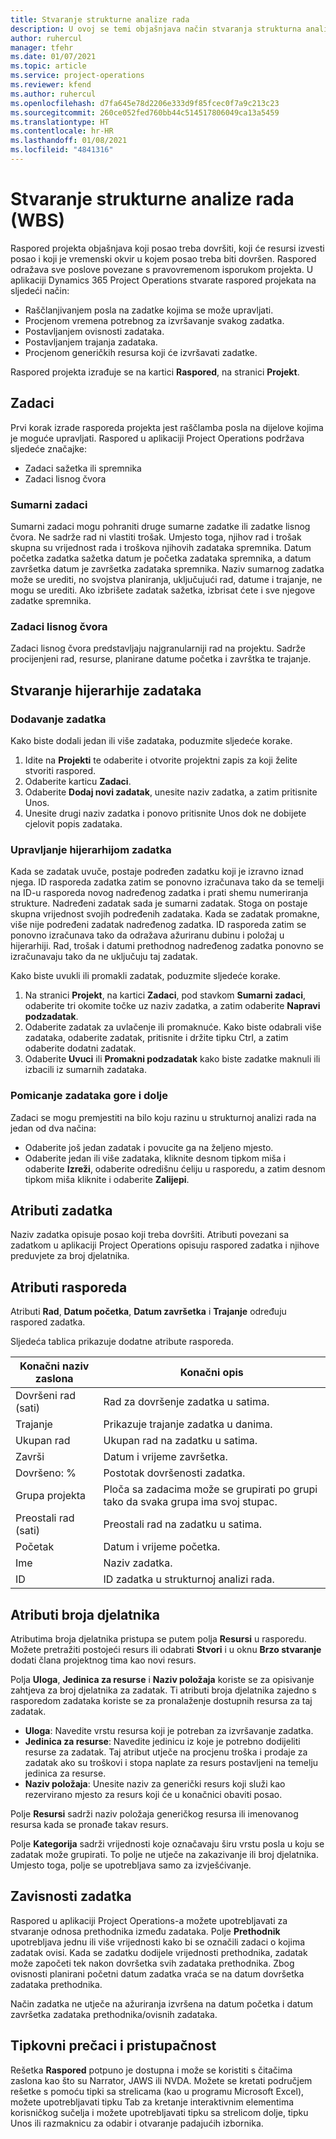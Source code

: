 ```yaml
---
title: Stvaranje strukturne analize rada
description: U ovoj se temi objašnjava način stvaranja strukturna analize rada (WBS, work breakdown structure) koja uključuje osnovne kontrole u novom sučelju za planiranje.
author: ruhercul
manager: tfehr
ms.date: 01/07/2021
ms.topic: article
ms.service: project-operations
ms.reviewer: kfend
ms.author: ruhercul
ms.openlocfilehash: d7fa645e78d2206e333d9f85fcec0f7a9c213c23
ms.sourcegitcommit: 260ce052fed760bb44c514517806049ca13a5459
ms.translationtype: HT
ms.contentlocale: hr-HR
ms.lasthandoff: 01/08/2021
ms.locfileid: "4841316"
---
```

# <a name="create-a-work-breakdown-structure-wbs"></a>Stvaranje strukturne analize rada (WBS)

Raspored projekta objašnjava koji posao treba dovršiti, koji će resursi izvesti posao i koji je vremenski okvir u kojem posao treba biti dovršen. Raspored odražava sve poslove povezane s pravovremenom isporukom projekta. U aplikaciji Dynamics 365 Project Operations stvarate raspored projekata na sljedeći način:

  - Raščlanjivanjem posla na zadatke kojima se može upravljati.
  - Procjenom vremena potrebnog za izvršavanje svakog zadatka.
  - Postavljanjem ovisnosti zadataka.
  - Postavljanjem trajanja zadataka.
  - Procjenom generičkih resursa koji će izvršavati zadatke. 

Raspored projekta izrađuje se na kartici **Raspored**, na stranici **Projekt**.

## <a name="tasks"></a>Zadaci

Prvi korak izrade rasporeda projekta jest raščlamba posla na dijelove kojima je moguće upravljati. Raspored u aplikaciji Project Operations podržava sljedeće značajke:

- Zadaci sažetka ili spremnika
- Zadaci lisnog čvora

### <a name="summary-tasks"></a>Sumarni zadaci

Sumarni zadaci mogu pohraniti druge sumarne zadatke ili zadatke lisnog čvora. Ne sadrže rad ni vlastiti trošak. Umjesto toga, njihov rad i trošak skupna su vrijednost rada i troškova njihovih zadataka spremnika. Datum početka zadatka sažetka datum je početka zadataka spremnika, a datum završetka datum je završetka zadataka spremnika. Naziv sumarnog zadatka može se urediti, no svojstva planiranja, uključujući rad, datume i trajanje, ne mogu se urediti. Ako izbrišete zadatak sažetka, izbrisat ćete i sve njegove zadatke spremnika.

### <a name="leaf-node-tasks"></a>Zadaci lisnog čvora

Zadaci lisnog čvora predstavljaju najgranularniji rad na projektu. Sadrže procijenjeni rad, resurse, planirane datume početka i završtka te trajanje.

## <a name="create-a-task-hierarchy"></a>Stvaranje hijerarhije zadataka

### <a name="add-a-task"></a>Dodavanje zadatka

Kako biste dodali jedan ili više zadataka, poduzmite sljedeće korake.

1. Idite na **Projekti** te odaberite i otvorite projektni zapis za koji želite stvoriti raspored. 
2. Odaberite karticu **Zadaci**. 
3. Odaberite **Dodaj novi zadatak**, unesite naziv zadatka, a zatim pritisnite Unos.
2. Unesite drugi naziv zadatka i ponovo pritisnite Unos dok ne dobijete cjelovit popis zadataka.

### <a name="manage-hierarchy-of-a-task"></a>Upravljanje hijerarhijom zadatka

Kada se zadatak uvuče, postaje podređen zadatku koji je izravno iznad njega. ID rasporeda zadatka zatim se ponovno izračunava tako da se temelji na ID-u rasporeda novog nadređenog zadatka i prati shemu numeriranja strukture. Nadređeni zadatak sada je sumarni zadatak. Stoga on postaje skupna vrijednost svojih podređenih zadataka. Kada se zadatak promakne, više nije podređeni zadatak nadređenog zadatka. ID rasporeda zatim se ponovno izračunava tako da odražava ažuriranu dubinu i položaj u hijerarhiji. Rad, trošak i datumi prethodnog nadređenog zadatka ponovno se izračunavaju tako da ne uključuju taj zadatak.

Kako biste uvukli ili promakli zadatak, poduzmite sljedeće korake.

1. Na stranici **Projekt**, na kartici **Zadaci**, pod stavkom **Sumarni zadaci**, odaberite tri okomite točke uz naziv zadatka, a zatim odaberite **Napravi podzadatak**. 
2. Odaberite zadatak za uvlačenje ili promaknuće. Kako biste odabrali više zadataka, odaberite zadatak, pritisnite i držite tipku Ctrl, a zatim odaberite dodatni zadatak.
2. Odaberite **Uvuci** ili **Promakni podzadatak** kako biste zadatke maknuli ili izbacili iz sumarnih zadataka.

### <a name="move-tasks-up-and-down"></a>Pomicanje zadataka gore i dolje

Zadaci se mogu premjestiti na bilo koju razinu u strukturnoj analizi rada na jedan od dva načina:

- Odaberite još jedan zadatak i povucite ga na željeno mjesto.
- Odaberite jedan ili više zadataka, kliknite desnom tipkom miša i odaberite **Izreži**, odaberite odredišnu ćeliju u rasporedu, a zatim desnom tipkom miša kliknite i odaberite **Zalijepi**.

## <a name="task-attributes"></a>Atributi zadatka

Naziv zadatka opisuje posao koji treba dovršiti. Atributi povezani sa zadatkom u aplikaciji Project Operations opisuju raspored zadatka i njihove preduvjete za broj djelatnika.

## <a name="schedule-attributes"></a>Atributi rasporeda

Atributi **Rad**, **Datum početka**, **Datum završetka** i **Trajanje** određuju raspored zadatka.

Sljedeća tablica prikazuje dodatne atribute rasporeda.

| **Konačni naziv zaslona** | **Konačni opis** |
| --- | --- |
| Dovršeni rad (sati) | Rad za dovršenje zadatka u satima. |
| Trajanje | Prikazuje trajanje zadatka u danima. |
| Ukupan rad | Ukupan rad na zadatku u satima. |
| Završi | Datum i vrijeme završetka. |
| Dovršeno: % | Postotak dovršenosti zadatka. |
| Grupa projekta | Ploča sa zadacima može se grupirati po grupi tako da svaka grupa ima svoj stupac. |
| Preostali rad (sati) | Preostali rad na zadatku u satima. |
| Početak | Datum i vrijeme početka. |
| Ime | Naziv zadatka. |
| ID | ID zadatka u strukturnoj analizi rada. |

## <a name="staffing-attributes"></a>Atributi broja djelatnika

Atributima broja djelatnika pristupa se putem polja **Resursi** u rasporedu. Možete pretražiti postojeći resurs ili odabrati **Stvori** i u oknu **Brzo stvaranje** dodati člana projektnog tima kao novi resurs.

Polja **Uloga**, **Jedinica za resurse** i **Naziv položaja** koriste se za opisivanje zahtjeva za broj djelatnika za zadatak. Ti atributi broja djelatnika zajedno s rasporedom zadataka koriste se za pronalaženje dostupnih resursa za taj zadatak.

   - **Uloga**: Navedite vrstu resursa koji je potreban za izvršavanje zadatka.
   - **Jedinica za resurse**: Navedite jedinicu iz koje je potrebno dodijeliti resurse za zadatak. Taj atribut utječe na procjenu troška i prodaje za zadatak ako su troškovi i stopa naplate za resurs postavljeni na temelju jedinica za resurse.
   - **Naziv položaja**: Unesite naziv za generički resurs koji služi kao rezervirano mjesto za resurs koji će u konačnici obaviti posao.

Polje **Resursi** sadrži naziv položaja generičkog resursa ili imenovanog resursa kada se pronađe takav resurs.

Polje **Kategorija** sadrži vrijednosti koje označavaju širu vrstu posla u koju se zadatak može grupirati. To polje ne utječe na zakazivanje ili broj djelatnika. Umjesto toga, polje se upotrebljava samo za izvješćivanje.

## <a name="task-dependencies"></a>Zavisnosti zadatka

Raspored u aplikaciji Project Operations-a možete upotrebljavati za stvaranje odnosa prethodnika između zadataka. Polje **Prethodnik** upotrebljava jednu ili više vrijednosti kako bi se označili zadaci o kojima zadatak ovisi. Kada se zadatku dodijele vrijednosti prethodnika, zadatak može započeti tek nakon dovršetka svih zadataka prethodnika. Zbog ovisnosti planirani početni datum zadatka vraća se na datum dovršetka zadataka prethodnika.

Način zadatka ne utječe na ažuriranja izvršena na datum početka i datum završetka zadataka prethodnika/ovisnih zadataka.

## <a name="accessibility-and-keyboard-shortcuts"></a>Tipkovni prečaci i pristupačnost

Rešetka **Raspored** potpuno je dostupna i može se koristiti s čitačima zaslona kao što su Narrator, JAWS ili NVDA. Možete se kretati područjem rešetke s pomoću tipki sa strelicama (kao u programu Microsoft Excel), možete upotrebljavati tipku Tab za kretanje interaktivnim elementima korisničkog sučelja i možete upotrebljavati tipku sa strelicom dolje, tipku Unos ili razmaknicu za odabir i otvaranje padajućih izbornika.
